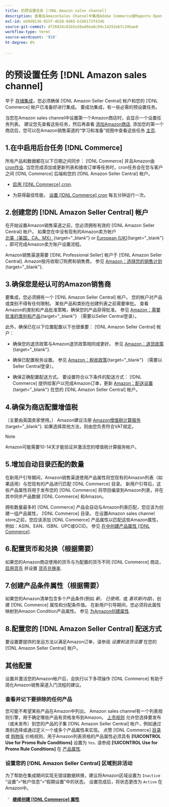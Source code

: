 ```yaml
---
title: 的预设置任务 [!DNL Amazon sales channel]
description: 查看在AmazonSales Channel中集成Adobe Commerce或Magento Open Source存储区之前需要完成的任务。
exl-id: eb9d9136-925f-4b20-9d65-b166173f434b
source-git-commit: df26834c81b5e26ad0ea8c94c14292eb7c24bae8
workflow-type: tm+mt
source-wordcount: '910'
ht-degree: 0%

---
```


# 的预设置任务 [!DNL Amazon sales channel]

早于 [存储集成](./store-integration.md)，您必须确保 [!DNL Amazon Seller Central] 帐户和您的 [!DNL Commerce] 帐户已准备好进行集成。 要成功集成，有一些必需的预设置任务。

当您在Amazon sales channel中设置第一个Amazon商店时，会显示一个设置任务列表。 建议您先查看这些任务，然后再查看 [添加Amazon商店](./store-integration.md). 添加您的第一个商店后，您可以在Amazon销售渠道的“学习和准备”视图中查看这些任务 [主页](./amazon-sales-channel-home.md).

## 1.在中启用后台任务 [!DNL Commerce]

所有产品和数据都在以下日期之间同步： [!DNL Commerce] 并且Amazon由 [cron作业](https://experienceleague.adobe.com/docs/commerce-admin/systems/tools/cron.html). 当您完成添加或更新列表和接收订单等任务时，cron任务会在您与客户之间 [!DNL Commerce] 后端和您的 [!DNL Amazon Seller Central] 帐户。

- [启用 [!DNL Commerce] cron](https://experienceleague.adobe.com/docs/commerce-admin/systems/tools/cron.html).

- 为获得最佳性能， [设置 [!DNL Commerce] cron](https://experienceleague.adobe.com/docs/commerce-admin/config/advanced/system.html) 每五分钟运行一次。

## 2.创建您的 [!DNL Amazon Seller Central] 帐户

在开始设置Amazon销售渠道之前，您必须拥有有效的 [!DNL Amazon Seller Central] 帐户。 如果您在中没有现有的Amazon卖方帐户 [北美（美国、CA、MX）](https://sell.amazon.com/){target="_blank"} or [European (UK)](https://sell.amazon.co.uk/sell-online/beginners-guide){target="_blank"} ，即可完成Amazon卖方账户设置流程。

Amazon销售渠道需要 [!DNL Professional Seller] 帐户于 [!DNL Amazon Seller Central]. Amazon按月收取订购费和销售费。 参见 [Amazon：选择您的销售计划](https://sell.amazon.com/pricing.html){target="_blank"}.

## 3.确保您是经认可的Amazon销售商

要集成，您必须拥有一个 [!DNL Amazon Seller Central] 帐户。 您的帐户对产品或类别不得有任何限制。 某些产品和类别在创建列表之前需要审批。 查看Amazon的类别和产品批准策略，确保您的产品获得批准。 参见 [Amazon：需要批准的类别和产品](https://sellercentral.amazon.com/gp/help/200333160){target="_blank"} （需要以Seller Central登录）。

此外，确保已在以下位置配置以下也很重要： [!DNL Amazon Seller Central] 帐户：

- 确保您的退货政策与Amazon退货政策相同或更好。 参见 [Amazon：退货政策](https://www.amazon.com/gp/help/customer/display.html){target="_blank"}.

- 确保已配置税务设置。 参见 [Amazon：税收政策](https://sellercentral.amazon.com/gp/help/external/help.html){target="_blank"} （需要以Seller Central登录）。

- 确保正确配置配送方式。 要设置符合以下条件的配送方式： [!DNL Commerce] 提供给客户以完成Amazon订单，更新 [Amazon：配送设置](https://sellercentral.amazon.com/sbr/ref=xx_shipset_dnav_xx#shipping_templates){target="_blank"} 在您的 [!DNL Amazon Seller Central] 帐户。

## 4.确保为商店配置增值税

（主要由英国卖家使用。） Amazon建议注册 [Amazon增值税计算服务](https://sell.amazon.co.uk/learn/vat-resources#vat-services-on-amazon){target="_blank"}. 如果选择其他方法，则由您负责符合VAT规定。

>[!NOTE]
>
>Amazon可能需要10-14天才能验证并激活您的增值税计算服务帐户。

## 5.增加自动目录匹配的数量

在新用户引导期间，Amazon销售渠道使用产品属性将您现有的Amazon列表（如果适用）与您现有的产品进行匹配 [!DNL Commerce] 目录。 新用户引导后，这些产品属性将用于发布您的 [!DNL Commerce] 将项目编录到Amazon列表，并在其中同步产品数据 [!DNL Commerce] 和Amazon。

拥有数量最多的 [!DNL Commerce] 产品会自动与Amazon列表匹配，您应该为创建一组产品属性， [!DNL Commerce] 目录。 在设置Amazon sales channel store之前，您应该添加 [!DNL Commerce] 产品属性以匹配这些Amazon属性，例如：ASIN、EAN、ISBN、UPC或GCID。 参见 [在中创建产品属性 [!DNL Commerce]](./ob-creating-magento-attributes.md).

## 6.配置货币和兑换（根据需要）

如果您的Amazon商店使用的货币与为配置的货币不同 [!DNL Commerce] 商店， [启用货币](https://experienceleague.adobe.com/docs/commerce-admin/config/general/currency-setup.html) 并设置 [货币兑换率](https://experienceleague.adobe.com/docs/commerce-admin/stores-sales/site-store/currency/currency-update.html).

## 7.创建产品条件属性（根据需要）

如果您的Amazon清单包含多个产品条件(例如 _新_， _已使用_，或 _喜欢新内容_)，创建 [!DNL Commerce] 属性和分配条件值。 在新用户引导期间，您必须将此属性映射到Amazon Condition产品属性。 参见 [为Amazon创建属性](./ob-creating-magento-attributes.md).

## 8.配置您的 [!DNL Amazon Seller Central] 配送方式

要设置要提供的发运方法以满足Amazon订单，请参阅 _设置和送货设置_ 在您的 [!DNL Amazon Seller Central] 帐户。

## 其他配置

设置并激活您的Amazon帐户后，会执行以下多项操作 [!DNL Commerce] 有助于简化Amazon销售渠道入门流程的建议。

### 查看并记下要排除的任何产品

您可能不希望某些产品在Amazon中列出。 Amazon sales channel有一个列表规则引擎，用于确定哪些产品有资格发布到Amazon。 [上市规则](./listing-rules.md) 允许您选择要发布（或未发布）到您的产品的子集 [!DNL Amazon Seller Central] 帐户，例如通过类别选择或通过定义一个或多个产品属性来实现。 点赞 [!DNL Commerce] [目录](https://experienceleague.adobe.com/docs/commerce-admin/marketing/promotions/catalog-rules/price-rules-catalog.html) 或 [购物车](https://experienceleague.adobe.com/docs/commerce-admin/marketing/promotions/cart-rules/price-rules-cart.html) 价格规则，用于Amazon列表资格的产品属性必须具有 **[!UICONTROL Use for Promo Rule Conditions]** 设置为 `Yes`. 请参阅 **[!UICONTROL Use for Promo Rule Conditions]** 在 [产品属性](https://experienceleague.adobe.com/docs/commerce-admin/catalog/product-attributes/product-attributes.html).

### 设置您的 [!DNL Amazon Seller Central] 区域到非活动

为了帮助在集成期间实现无错误数据转换，建议将Amazon区域设置为 `Inactive` “设置”>“帐户信息”>“假期设置”中的状态。 设置完成后，将状态更改为 `Active` 在Amazon中。

![“下一步”图标](assets/btn-next.png) [**继续创建 [!DNL Commerce] 属性**](./ob-creating-magento-attributes.md)
